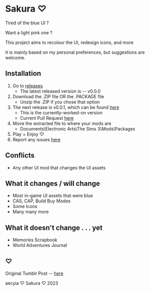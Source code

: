# Sakura ♡

Tired of the blue UI ?

Want a light pink one ?

This project aims to recolour the UI, redesign icons, and more

It is mainly based on my personal preferences, but suggestions are welcome.

## Installation

01. Go to [releases](https://github.com/aecyia/Sakura/releases)
	+ The latest released version is -- v0.0.0
02. Download the .ZIP file OR the .PACKAGE file
	+ Unzip the .ZIP if you chose that option
03. The next release is v0.0.1, which can be found [here](https://github.com/aecyia/Sakura/tree/v0.0.1)
	+ This is the currently-worked-on version
	+ Current Pull Request [here](https://github.com/aecyia/Sakura/pull/2)
04. Move the extracted file to where your mods are
	+ Documents\Electronic Arts\The Sims 3\Mods\Packages
05. Play + Enjoy ♡
06. Report any issues [here](https://github.com/aecyia/Sakura/issues)

## Conflicts

+ Any other UI mod that changes the UI assets

## What it changes / will change

+ Most in-game UI assets that were blue
+ CAS, CAP, Build Buy Modes
+ Some Icons
+ Many many more

## What it doesn't change . . . yet

+ Memories Scrapbook
+ World Adventures Journal

## ♡

Original Tumblr Post -- [here](https://www.tumblr.com/astraace/695785491609632768/sakura?source=share)

aecyia ♡ Sakura ♡ 2023
